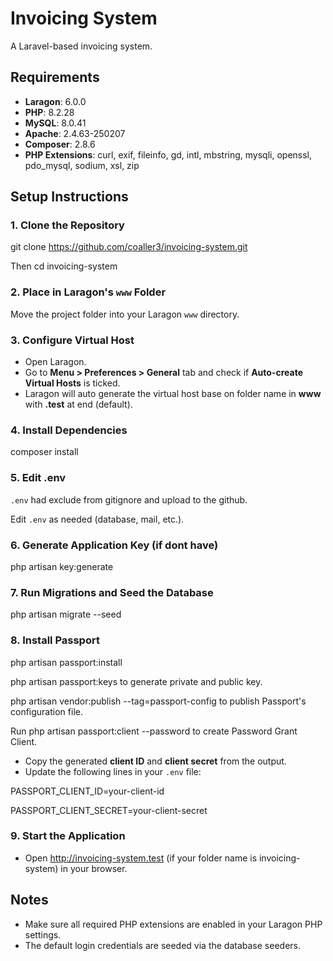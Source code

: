 # Invoicing System

A Laravel-based invoicing system.

## Requirements

- **Laragon**: 6.0.0
- **PHP**: 8.2.28
- **MySQL**: 8.0.41
- **Apache**: 2.4.63-250207
- **Composer**: 2.8.6
- **PHP Extensions**: curl, exif, fileinfo, gd, intl, mbstring, mysqli, openssl, pdo_mysql, sodium, xsl, zip

## Setup Instructions

### 1. Clone the Repository

git clone https://github.com/coaller3/invoicing-system.git

Then cd invoicing-system

### 2. Place in Laragon's `www` Folder

Move the project folder into your Laragon `www` directory.

### 3. Configure Virtual Host

- Open Laragon.
- Go to **Menu > Preferences > General** tab and check if **Auto-create Virtual Hosts** is ticked.
- Laragon will auto generate the virtual host base on folder name in **www** with **.test** at end (default).

### 4. Install Dependencies

composer install

### 5. Edit .env

`.env` had exclude from gitignore and upload to the github.

Edit `.env` as needed (database, mail, etc.).

### 6. Generate Application Key (if dont have)

php artisan key:generate

### 7. Run Migrations and Seed the Database

php artisan migrate --seed

### 8. Install Passport

php artisan passport:install

php artisan passport:keys to generate private and public key.

php artisan vendor:publish --tag=passport-config to publish Passport's configuration file.

Run php artisan passport:client --password to create Password Grant Client.

- Copy the generated **client ID** and **client secret** from the output.
- Update the following lines in your `.env` file:

PASSPORT_CLIENT_ID=your-client-id

PASSPORT_CLIENT_SECRET=your-client-secret

### 9. Start the Application

- Open http://invoicing-system.test (if your folder name is invoicing-system) in your browser.

## Notes

- Make sure all required PHP extensions are enabled in your Laragon PHP settings.
- The default login credentials are seeded via the database seeders.
